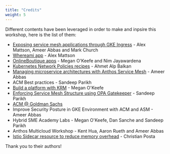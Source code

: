 ```yaml
---
title: "Credits"
weight: 5
---
```

Different contents have been leveraged in order to make and inpsire this workshop, here is the list of them:
- [Exposing service mesh applications through GKE Ingress](https://cloud.google.com/architecture/exposing-service-mesh-apps-through-gke-ingress) - Alex Mattson, Ameer Abbas and Mark Church
- [Whereami app](https://github.com/GoogleCloudPlatform/kubernetes-engine-samples/tree/main/whereami) - Alex Mattson
- [OnlineBoutique apps](https://github.com/GoogleCloudPlatform/microservices-demo) - Megan O'Keefe and Nim Jayawardena
- [Kubernetes Network Policies recipes](https://github.com/ahmetb/kubernetes-network-policy-recipes) - Ahmet Alp Balkan
- [Managing microservice architectures with Anthos Service Mesh](https://youtu.be/OeevDBEDAIA) - Ameer Abbas
- ACM Best practices - Sandeep Parikh
- [Build a platform with KRM](https://github.com/askmeegs/build-a-platform-with-krm) - Megan O'Keefe
- [Enforcing Service Mesh Structure using OPA Gatekeeper](https://youtu.be/90RHTBinAFU) - Sandeep Parikh
- [ACM @ Goldman Sachs](https://youtu.be/5ENId064XLo)
- Improve Security Posture in GKE Environment with ACM and ASM - Ameer Abbas
- Hybrid SME Academy Labs - Megan O'Keefe, Dan Sanche and Sandeep Parikh
- Anthos Multicloud Workshop - Kent Hua, Aaron Rueth and Ameer Abbas
- [Istio Sidecar resource to reduce memory overhead](https://youtu.be/JcfLUHdntN4) - Christian Posta

Thank you to their authors!